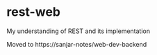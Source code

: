 # rest-web
My understanding of REST and its implementation

Moved to https://sanjar-notes/web-dev-backend
